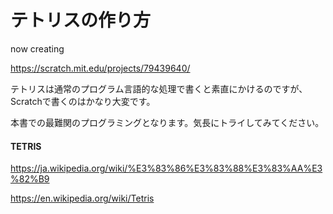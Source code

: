 # テトリスの作り方

now creating

https://scratch.mit.edu/projects/79439640/


テトリスは通常のプログラム言語的な処理で書くと素直にかけるのですが、Scratchで書くのはかなり大変です。

本書での最難関のプログラミングとなります。気長にトライしてみてください。


#### TETRIS


https://ja.wikipedia.org/wiki/%E3%83%86%E3%83%88%E3%83%AA%E3%82%B9

https://en.wikipedia.org/wiki/Tetris
